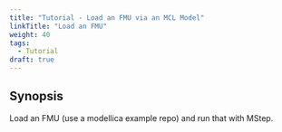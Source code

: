 ```yaml
---
title: "Tutorial - Load an FMU via an MCL Model"
linkTitle: "Load an FMU"
weight: 40
tags:
  - Tutorial
draft: true
---
```


## Synopsis

Load an FMU (use a modellica example repo) and run that with MStep.
